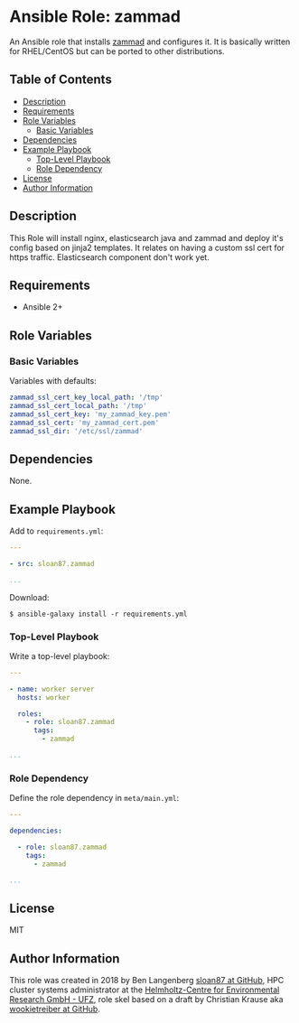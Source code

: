 Ansible Role: zammad
=====================

An Ansible role that installs [zammad][] and configures it. It is basically written for RHEL/CentOS but can be ported to other distributions.

Table of Contents
-----------------

<!-- toc -->

- [Description](#description)
- [Requirements](#requirements)
- [Role Variables](#role-variables)
  * [Basic Variables](#basic-variables)
- [Dependencies](#dependencies)
- [Example Playbook](#example-playbook)
  * [Top-Level Playbook](#top-level-playbook)
  * [Role Dependency](#role-dependency)
- [License](#license)
- [Author Information](#author-information)

<!-- tocstop -->

Description
-----------

This Role will install nginx, elasticsearch java and zammad and deploy it's config based on jinja2 templates. It relates on having a custom ssl cert for https traffic. Elasticsearch component don't work yet.

Requirements
------------

- Ansible 2+

Role Variables
--------------

### Basic Variables

Variables with defaults:

```yml
zammad_ssl_cert_key_local_path: '/tmp'
zammad_ssl_cert_local_path: '/tmp'
zammad_ssl_cert_key: 'my_zammad_key.pem'
zammad_ssl_cert: 'my_zammad_cert.pem'
zammad_ssl_dir: '/etc/ssl/zammad'

```

Dependencies
------------

None.

Example Playbook
----------------

Add to `requirements.yml`:

```yml
---

- src: sloan87.zammad

...
```

Download:

```console
$ ansible-galaxy install -r requirements.yml
```

### Top-Level Playbook

Write a top-level playbook:

```yml
---

- name: worker server
  hosts: worker

  roles:
    - role: sloan87.zammad
      tags:
        - zammad

...
```

### Role Dependency

Define the role dependency in `meta/main.yml`:

```yml
---

dependencies:

  - role: sloan87.zammad
    tags:
      - zammad

...
```

License
-------

MIT

Author Information
------------------

This role was created in 2018 by Ben Langenberg [sloan87 at GitHub][sloan87], HPC cluster systems administrator at the [Helmholtz-Centre for Environmental Research GmbH - UFZ][ufz], role skel based on a draft by Christian Krause aka [wookietreiber at GitHub][wookietreiber].


[ufz]: https://www.ufz.de
[sloan87]: https://github.com/sloan87
[wookietreiber]: https://github.com/wookietreiber
[zammad]: http://www.zammad.org
